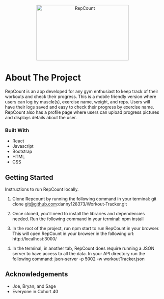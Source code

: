 <p align="center"><img alt="RepCount" src="https://res.cloudinary.com/dp5l2gxzh/image/upload/v1592505933/App_icon_an9kpl.png" width=300px height="180px" /></p>

# About The Project

RepCount is an app developed for any gym enthusiast to keep track of their workouts and check their progress. This is a mobile friendly version where users can log by muscle(s), exercise name, weight, and reps. Users will have their logs saved and easy to check their progress by exercise name. RepCount also has a profile page where users can upload progress pictures and displays details about the user.

### Built With

* React
* Javascript
* Bootstrap
* HTML
* CSS

## Getting Started

Instructions to run RepCount locally.

1. Clone Repcount by running the following command in your terminal: git clone git@github.com:danny128373/Workout-Tracker.git

1. Once cloned, you'll need to install the libraries and dependencies needed. Run the following command in your terminal: npm install

1. In the root of the project, run npm start to run RepCount in your browser. This will open RepCount in your browser in the following url: http://localhost:3000/

1. In the terminal, in another tab, RepCount does require running a JSON server to have access to all the data. In your API directory run the following command: json-server -p 5002 -w workoutTracker.json

## Acknowledgements 

* Joe, Bryan, and Sage
* Everyone in Cohort 40
